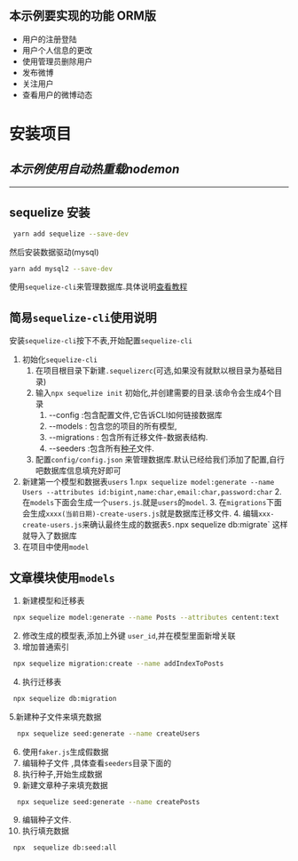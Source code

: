 ## 本示例要实现的功能 ORM版
- 用户的注册登陆
- 用户个人信息的更改
- 使用管理员删除用户
- 发布微博
- 关注用户
- 查看用户的微博动态
# 安装项目
## *本示例使用自动热重载nodemon*
-----------
## sequelize 安装
```bash
 yarn add sequelize --save-dev
```
然后安装数据驱动(mysql)
```bash
yarn add mysql2 --save-dev
```
使用`sequelize-cli`来管理数据库.具体说明[查看教程](https://blog.csdn.net/qq_43850819/article/details/107234795)
## 简易`sequelize-cli`使用说明
安装`sequelize-cli`按下不表,开始配置`sequelize-cli`
1. 初始化`sequelize-cli` 
   1. 在项目根目录下新建`.sequelizerc`(可选,如果没有就默以根目录为基础目录)
   2. 输入`npx sequelize init` 初始化,并创建需要的目录.该命令会生成4个目录
	  1. --config :包含配置文件,它告诉CLI如何链接数据库
	  2. --models : 包含您的项目的所有模型,
	  3. --migrations : 包含所有迁移文件-数据表结构.
	  4. --seeders :包含所有[种子](https://demopark.github.io/sequelize-docs-Zh-CN/other-topics/migrations.html)文件.
   3. 配置`config/config.json` 来管理数据库.默认已经给我们添加了配置,自行吧数据库信息填充好即可
2. 新建第一个模型和数据表`users`
	1.`npx sequelize model:generate --name Users --attributes id:bigint,name:char,email:char,password:char`
	2. 在`models`下面会生成一个`users.js`.就是`users`的`model`.
	3. 在`migrations`下面会生成`xxxx(当前日期)-create-users.js`就是数据库迁移文件.
	4. 编辑`xxx-create-users.js`来确认最终生成的数据表`
	5. `npx sequelize db:migrate` 这样就导入了数据库
3. 在项目中使用`model`


## 文章模块使用`models`

1. 新建模型和迁移表
```bash
 npx sequelize model:generate --name Posts --attributes centent:text
```
2. 修改生成的模型表,添加上外键 `user_id`,并在模型里面新增关联
3. 增加普通索引
```bash
 npx sequelize migration:create --name addIndexToPosts
```
4. 执行迁移表
```bash
 npx sequelize db:migration
```
5.新建种子文件来填充数据
```bash
  npx sequelize seed:generate --name createUsers
```
6. 使用`faker.js`生成假数据
7. 编辑种子文件 ,具体查看`seeders`目录下面的
7. 执行种子,开始生成数据
8. 新建文章种子来填充数据
```bash
  npx sequelize seed:generate --name createPosts
```
9. 编辑种子文件.
10. 执行填充数据
```bash
 npx  sequelize db:seed:all
```





